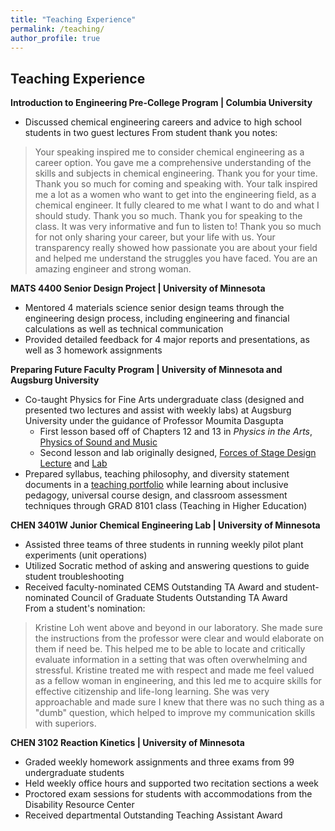 ```yaml
---
title: "Teaching Experience"
permalink: /teaching/
author_profile: true
---
```


## Teaching Experience
**Introduction to Engineering Pre-College Program | Columbia University** <br/>
* Discussed chemical engineering careers and advice to high school students in two guest lectures
From student thank you notes:
> Your speaking inspired me to consider chemical engineering as a career option. You gave me a comprehensive understanding of the skills and subjects in chemical engineering. Thank you for your time.
> Thank you so much for coming and speaking with. Your talk inspired me a lot as a women who want to get into the engineering field, as a chemical engineer. It fully cleared to me what I want to do and what I should study. Thank you so much.
> Thank you for speaking to the class. It was very informative and fun to listen to!
> Thank you so much for not only sharing your career, but your life with us. Your transparency really showed how passionate you are about your field and helped me understand the struggles you have faced. You are an amazing engineer and strong woman.

**MATS 4400 Senior Design Project | University of Minnesota** <br/>
* Mentored 4 materials science senior design teams through the engineering design process, including
engineering and financial calculations as well as technical communication
* Provided detailed feedback for 4 major reports and presentations, as well as 3 homework assignments

**Preparing Future Faculty Program | University of Minnesota and Augsburg University** <br/>
*	Co-taught Physics for Fine Arts undergraduate class (designed and presented two lectures and assist with weekly labs) at Augsburg University under the guidance of Professor Moumita Dasgupta
    * First lesson based off of Chapters 12 and 13 in _Physics in the Arts_, [Physics of Sound and Music](PhysicsofSoundandMusic.pdf)
    * Second lesson and lab originally designed, [Forces of Stage Design Lecture](ForcesofStageDesign.pdf) and [Lab](StageDesignFBDandNormalForce.pdf) 
* Prepared syllabus, teaching philosophy, and diversity statement documents in a [teaching portfolio](Loh_TeachingPortfolio.pdf) while learning about inclusive pedagogy, universal course design, and classroom assessment techniques through GRAD 8101 class (Teaching in Higher Education)

**CHEN 3401W Junior Chemical Engineering Lab | University of Minnesota** <br/>
* Assisted three teams of three students in running weekly pilot plant experiments (unit operations)
* Utilized Socratic method of asking and answering questions to guide student troubleshooting 
* Received faculty-nominated CEMS Outstanding TA Award and student-nominated Council of Graduate Students Outstanding TA Award <br/>
From a student's nomination:
> Kristine Loh went above and beyond in our laboratory. She made sure the instructions from the professor were clear and would elaborate on them if need be. This helped me to be able to locate and critically evaluate information in a setting that was often overwhelming and stressful. Kristine treated me with respect and made me feel valued as a fellow woman in engineering, and this led me to acquire skills for effective citizenship and life-long learning. She was very approachable and made sure I knew that there was no such thing as a "dumb" question, which helped to improve my communication skills with superiors.

**CHEN 3102 Reaction Kinetics | University of Minnesota** <br/>
* Graded weekly homework assignments and three exams from 99 undergraduate students
* Held weekly office hours and supported two recitation sections a week
* Proctored exam sessions for students with accommodations from the Disability Resource Center
* Received departmental Outstanding Teaching Assistant Award
